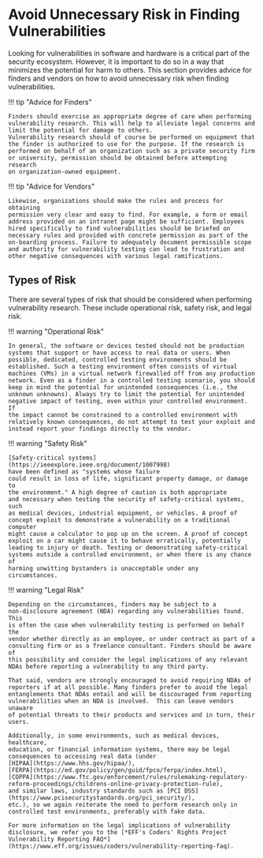# Avoid Unnecessary Risk in Finding Vulnerabilities

Looking for vulnerabilities in software and hardware is a critical part of
the security ecosystem. However, it is important to do so in a way that
minimizes the potential for harm to others. This section provides advice for
finders and vendors on how to avoid unnecessary risk when finding
vulnerabilities.

<div class="grid" markdown>

!!! tip "Advice for Finders"

    Finders should exercise an appropriate degree of care when performing
    vulnerability research. This will help to alleviate legal concerns and
    limit the potential for damage to others.
    Vulnerability research should of course be performed on equipment that
    the finder is authorized to use for the purpose. If the research is
    performed on behalf of an organization such as a private security firm
    or university, permission should be obtained before attempting research
    on organization-owned equipment. 

!!! tip "Advice for Vendors"

    Likewise, organizations should make the rules and process for obtaining
    permission very clear and easy to find. For example, a form or email
    address provided on an intranet page might be sufficient. Employees
    hired specifically to find vulnerabilities should be briefed on
    necessary rules and provided with concrete permission as part of the
    on-boarding process. Failure to adequately document permissible scope
    and authority for vulnerability testing can lead to frustration and
    other negative consequences with various legal ramifications.

</div>

## Types of Risk

There are several types of risk that should be considered when
performing vulnerability research. These include operational risk,
safety risk, and legal risk.

<div class="grid" markdown>

!!! warning "Operational Risk"

    In general, the software or devices tested should not be production
    systems that support or have access to real data or users. When
    possible, dedicated, controlled testing environments should be
    established. Such a testing environment often consists of virtual
    machines (VMs) in a virtual network firewalled off from any production
    network. Even as a finder in a controlled testing scenario, you should
    keep in mind the potential for unintended consequences (i.e., the
    unknown unknowns). Always try to limit the potential for unintended
    negative impact of testing, even within your controlled environment. If
    the impact cannot be constrained to a controlled environment with
    relatively known consequences, do not attempt to test your exploit and
    instead report your findings directly to the vendor.

!!! warning "Safety Risk"

    [Safety-critical systems](https://ieeexplore.ieee.org/document/1007998)
    have been defined as "systems whose failure
    could result in loss of life, significant property damage, or damage to
    the environment." A high degree of caution is both appropriate
    and necessary when testing the security of safety-critical systems, such
    as medical devices, industrial equipment, or vehicles. A proof of
    concept exploit to demonstrate a vulnerability on a traditional computer
    might cause a calculator to pop up on the screen. A proof of concept
    exploit on a car might cause it to behave erratically, potentially
    leading to injury or death. Testing or demonstrating safety-critical
    systems outside a controlled environment, or when there is any chance of
    harming unwitting bystanders is unacceptable under any
    circumstances.

</div>

!!! warning "Legal Risk"

    Depending on the circumstances, finders may be subject to a
    non-disclosure agreement (NDA) regarding any vulnerabilities found. This
    is often the case when vulnerability testing is performed on behalf the
    vendor whether directly as an employee, or under contract as part of a
    consulting firm or as a freelance consultant. Finders should be aware of
    this possibility and consider the legal implications of any relevant
    NDAs before reporting a vulnerability to any third party.

    That said, vendors are strongly encouraged to avoid requiring NDAs of
    reporters if at all possible. Many finders prefer to avoid the legal
    entanglements that NDAs entail and will be discouraged from reporting
    vulnerabilities when an NDA is involved.  This can leave vendors unaware
    of potential threats to their products and services and in turn, their
    users.
    
    Additionally, in some environments, such as medical devices, healthcare,
    education, or financial information systems, there may be legal
    consequences to accessing real data (under
    [HIPAA](https://www.hhs.gov/hipaa/),
    [FERPA](https://ed.gov/policy/gen/guid/fpco/ferpa/index.html),
    [COPPA](https://www.ftc.gov/enforcement/rules/rulemaking-regulatory-reform-proceedings/childrens-online-privacy-protection-rule),
    and similar laws, industry standards such as [PCI DSS](https://www.pcisecuritystandards.org/pci_security/),
    etc.), so we again reiterate the need to perform research only in
    controlled test environments, preferably with fake data.
    
    For more information on the legal implications of vulnerability
    disclosure, we refer you to the [*EFF's Coders' Rights Project
    Vulnerability Reporting FAQ*](https://www.eff.org/issues/coders/vulnerability-reporting-faq).

